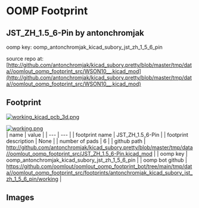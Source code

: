 # OOMP Footprint  
## JST_ZH_1.5_6-Pin  by antonchromjak  
  
oomp key: oomp_antonchromjak_kicad_subory_jst_zh_1_5_6_pin  
  
source repo at: [http://github.com/antonchromjak/kicad_subory.pretty/blob/master/tmp/data//oomlout_oomp_footprint_src/WSON10__.kicad_mod](http://github.com/antonchromjak/kicad_subory.pretty/blob/master/tmp/data//oomlout_oomp_footprint_src/WSON10__.kicad_mod)  
## Footprint  
  
[![working_kicad_pcb_3d.png](working_kicad_pcb_3d_600.png)](working_kicad_pcb_3d.png)  
  
[![working.png](working_600.png)](working.png)  
| name | value | 
| --- | --- | 
| footprint name | JST_ZH_1.5_6-Pin | 
| footprint description | None | 
| number of pads | 6 | 
| github path | http://github.com/antonchromjak/kicad_subory.pretty/blob/master/tmp/data//oomlout_oomp_footprint_src/JST_ZH_1.5_6-Pin.kicad_mod | 
| oomp key | oomp_antonchromjak_kicad_subory_jst_zh_1_5_6_pin | 
| oomp bot github | https://github.com/oomlout/oomlout_oomp_footprint_bot/tree/main/tmp/data//oomlout_oomp_footprint_src/footprints/antonchromjak_kicad_subory_jst_zh_1_5_6_pin/working | 
## Images  
